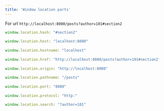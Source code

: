 ```yaml
---
title: 'Window location parts'
---
```

For url `http://localhost:8080/posts?author=101#section2`

```js
window.location.hash: "#section2"
​
window.location.host: "localhost:8080"
​
window.location.hostname: "localhost"
​
window.location.href: "http://localhost:8080/posts?author=101#section2"
​
window.location.origin: "http://localhost:8080"
​
window.location.pathname: "/posts"
​
window.location.port: "8080"
​
window.location.protocol: "http:"

window.location.search: "?author=101"
````
